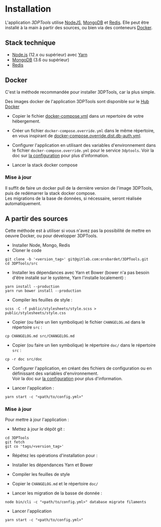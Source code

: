 # Installation

L'application *3DPTools* utilise [NodeJS](https://nodejs.org), [MongoDB](https://www.mongodb.com/) et [Redis](https://redis.io/). 
Elle peut être installé à la main à partir des sources, ou bien via des conteneurs [Docker](https://www.docker.com/).

## Stack technique

- [Node.js](https://nodejs.org/) (12.x ou supérieur) avec [Yarn](https://yarnpkg.com)
- [MongoDB](https://www.mongodb.com/) (3.6 ou supérieur)
- [Redis](https://redis.io/)

## Docker

C'est la méthode recommandée pour installer 3DPTools, car la plus simple.

Des images docker de l'application 3DPTools sont disponible sur le [Hub Docker](https://hub.docker.com/r/orobardet/3dptools/) 

- Copier le fichier [docker-compose.yml](docker-compose.yml) dans un repertoire de votre hébergement.

- Créer un fichier `docker-compose.override.yml` dans le même répertoire, en vous inspirant de [docker-compose.override.dist.db-auth.yml](docker-compose.override.dist.db-auth.yml).  

- Configurer l'application en utilisant des variables d'environnement dans le fichier `docker-compose.override.yml` pour le 
service `3dptools`. Voir la doc sur [la configuration](doc/fr/configuration) pour plus d'information.

- Lancer la stack docker compose

### Mise à jour

Il suffit de faire un docker pull de la dernière version de l'image 3DPTools, puis de redémarrer la stack docker compose.  
Les migrations de la base de données, si nécessaire, seront réalisée automatiquement.

## A partir des sources

Cette méthode est à utiliser si vous n'avez pas la possibilité de mettre en oeuvre Docker, ou pour développer 3DPTools.

- Installer Node, Mongo, Redis
- Cloner le code

```shell
git clone -b '<version_tag>' git@gitlab.com:orobardet/3DPTools.git
cd 3DPTools/src
```

- Installer les dépendances avec Yarn et Bower (bower n'a pas besoin d'être installé sur le système, Yarn l'installe localement) :

```shell
yarn install --production
yarn run bower install --production
```

- Compiler les feuilles de style :

```shell
scss -C -f public/stylesheets/style.scss > public/stylesheets/style.css
```

- Copier (ou faire un lien symbolique) le fichier `CHANGELOG.md` dans le répertoire `src` :

```shell
cp CHANGELOG.md src/CHANGELOG.md
```

- Copier (ou faire un lien symbolique) le répertoire `doc/` dans le répertoire `src` : 

```shell
cp -r doc src/doc
```

- Configurer l'application, en créant des fichiers de configuration ou en définissant des variables d'environnement.  
  Voir la doc sur [la configuration](doc/fr/configuration) pour plus d'information.

- Lancer l'application :

```shell
yarn start -c "<path/to/config.yml>" 
```

### Mise à jour

Pour mettre à jour l'application :

- Mettez à jour le dépôt git :

```shell
cd 3DPTools
git fetch
git co 'tags/<version_tag>'
```

- Répétez les opérations d'installation pour :
 - Installer les dépendances Yarn et Bower
 - Compiler les feuilles de style
 - Copier le `CHANGELOG.md` et le répertoire `doc/`

- Lancer les migration de la basse de donnée : 

```shell
node bin/cli -c "<path/to/config.yml>" database migrate filaments
```

- Lancer l'application

```shell
yarn start -c "<path/to/config.yml>" 
```